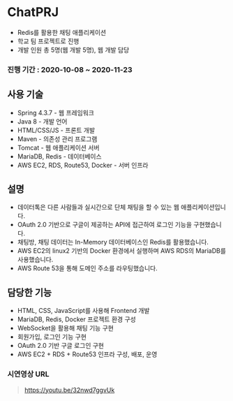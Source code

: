 # ChatPRJ
- Redis를 활용한 채팅 애플리케이션
- 학교 팀 프로젝트로 진행
- 개발 인원 총 5명(웹 개발 5명), 웹 개발 담당

### 진행 기간 : 2020-10-08 ~ 2020-11-23    

## 사용 기술
  - Spring 4.3.7 - 웹 프레임워크
  - Java 8 - 개발 언어
  - HTML/CSS/JS - 프론트 개발
  - Maven - 의존성 관리 프로그램
  - Tomcat - 웹 애플리케이션 서버
  - MariaDB, Redis - 데이터베이스
  - AWS EC2, RDS, Route53, Docker - 서버 인프라
  
## 설명  
- 데이터톡은 다른 사람들과 실시간으로 단체 채팅을 할 수 있는 웹 애플리케이션입니다. 
- OAuth 2.0 기반으로 구글이 제공하는 API에 접근하여 로그인 기능을 구현했습니다.
- 채팅방, 채팅 데이터는 In-Memory 데이터베이스인 Redis를 활용했습니다. 
- AWS EC2의 linux2 기반의 Docker 환경에서 실행하며 AWS RDS의 MariaDB를 사용했습니다. 
- AWS Route 53을 통해 도메인 주소를 라우팅했습니다. 

## 담당한 기능
- HTML, CSS, JavaScript를 사용해 Frontend 개발
- MariaDB, Redis, Docker 프로젝트 환경 구성
- WebSocket을 활용해 채팅 기능 구현
- 회원가입, 로그인 기능 구현
- OAuth 2.0 기반 구글 로그인 구현
- AWS EC2 + RDS + Route53 인프라 구성, 배포, 운영

### 시연영상 URL
> https://youtu.be/32nwd7ggvUk


